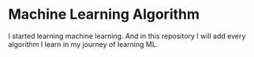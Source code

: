 # Machine Learning Algorithm

I started learning machine learning. And in this repository I will add every algorithm I learn in my journey of learning ML.